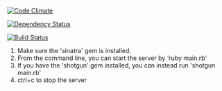 [![Code Climate](https://codeclimate.com/github/rkomartin/gotealeaf_blackjack_webapp.png)](https://codeclimate.com/github/rkomartin/gotealeaf_blackjack_webapp)

[![Dependency Status](https://gemnasium.com/rkomartin/gotealeaf_blackjack_webapp.png)](https://gemnasium.com/rkomartin/gotealeaf_blackjack_webapp)

[![Build Status](https://travis-ci.org/rkomartin/gotealeaf_blackjack_webapp.png?branch=master)](https://travis-ci.org/rkomartin/gotealeaf_blackjack_webapp)

1. Make sure the 'sinatra' gem is installed.
2. From the command line, you can start the server by 'ruby main.rb'
3. If you have the 'shotgun' gem installed, you can instead run 'shotgun main.rb'
4. ctrl+c to stop the server